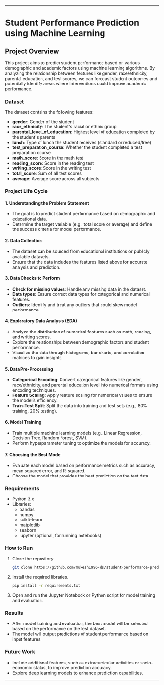 

---

# Student Performance Prediction using Machine Learning

## Project Overview

This project aims to predict student performance based on various demographic and academic factors using machine learning algorithms. By analyzing the relationship between features like gender, race/ethnicity, parental education, and test scores, we can forecast student outcomes and potentially identify areas where interventions could improve academic performance.

### Dataset

The dataset contains the following features:

- **gender**: Gender of the student
- **race_ethnicity**: The student's racial or ethnic group
- **parental_level_of_education**: Highest level of education completed by the student's parents
- **lunch**: Type of lunch the student receives (standard or reduced/free)
- **test_preparation_course**: Whether the student completed a test preparation course
- **math_score**: Score in the math test
- **reading_score**: Score in the reading test
- **writing_score**: Score in the writing test
- **total_score**: Sum of all test scores
- **average**: Average score across all subjects

### Project Life Cycle

#### 1. Understanding the Problem Statement
- The goal is to predict student performance based on demographic and educational data.
- Determine the target variable (e.g., total score or average) and define the success criteria for model performance.

#### 2. Data Collection
- The dataset can be sourced from educational institutions or publicly available datasets.
- Ensure that the data includes the features listed above for accurate analysis and prediction.

#### 3. Data Checks to Perform
- **Check for missing values**: Handle any missing data in the dataset.
- **Data types**: Ensure correct data types for categorical and numerical features.
- **Outliers**: Identify and treat any outliers that could skew model performance.

#### 4. Exploratory Data Analysis (EDA)
- Analyze the distribution of numerical features such as math, reading, and writing scores.
- Explore the relationships between demographic factors and student performance.
- Visualize the data through histograms, bar charts, and correlation matrices to gain insights.

#### 5. Data Pre-Processing
- **Categorical Encoding**: Convert categorical features like gender, race/ethnicity, and parental education level into numerical formats using encoding techniques.
- **Feature Scaling**: Apply feature scaling for numerical values to ensure the model’s efficiency.
- **Train-Test Split**: Split the data into training and test sets (e.g., 80% training, 20% testing).

#### 6. Model Training
- Train multiple machine learning models (e.g., Linear Regression, Decision Tree, Random Forest, SVM).
- Perform hyperparameter tuning to optimize the models for accuracy.

#### 7. Choosing the Best Model
- Evaluate each model based on performance metrics such as accuracy, mean squared error, and R-squared.
- Choose the model that provides the best prediction on the test data.

### Requirements

- Python 3.x
- Libraries:
  - pandas
  - numpy
  - scikit-learn
  - matplotlib
  - seaborn
  - jupyter (optional, for running notebooks)

### How to Run

1. Clone the repository.
   ```bash
   git clone https://github.com/mukesh1996-ds/student-performance-prediction.git
   ```
2. Install the required libraries.
   ```bash
   pip install -r requirements.txt
   ```
3. Open and run the Jupyter Notebook or Python script for model training and evaluation.

### Results

- After model training and evaluation, the best model will be selected based on the performance on the test dataset.
- The model will output predictions of student performance based on input features.

### Future Work

- Include additional features, such as extracurricular activities or socio-economic status, to improve prediction accuracy.
- Explore deep learning models to enhance prediction capabilities.

---
